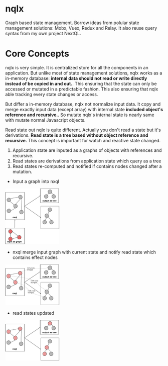 # nqlx
Graph based state management. Borrow ideas from polular state management solutions: Mobx, Vuex, Redux and Relay. It also reuse query syntax from my own project NextQL.

# Core Concepts
nqlx is very simple. It is centralized store for all the components in an application. But unlike most of state management solutions, nqlx works as a in-memory database: **internal data should not read or write directly instead of be copied in and out.**. This ensuring that the state can only be accessed or mutated in a predictable fashion. This also ensuring that nqlx able tracking every state changes or access.

But differ a in-memory database, nqlx not normalize input data. It copy and merge exactly input data (except array) with internal state **included object's reference and recursive.**. So mutate nqlx's internal state is nearly same with mutate normal Javascript objects.

Read state out nqlx is quite different. Actually you don't read a state but it's derivations. **Read state is a tree based without object reference and recursive.** This concept is important for watch and reactive state changed.

1. Application state are inputed as a graphs of objects with references and recursive.
2. Read states are derivations from application state which query as a tree 
3. Read states re-computed and notified if contains nodes changed after a mutation.

* Input a graph into nxql

![Input a graph into nxql](images/nxql1.png) 

* nxql merge input graph with current state and notify read state which contains effect nodes

![nxql merge input graph with current state and notify read state which contains effect nodes](images/nxql2.png) 

* read states updated

![read states recomputed](images/nxql3.png)
